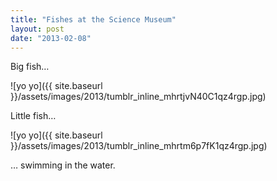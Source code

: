 ```yaml
---
title: "Fishes at the Science Museum"
layout: post
date: "2013-02-08"
---
```


Big fish…

![yo yo]({{ site.baseurl }}/assets/images/2013/tumblr_inline_mhrtjvN40C1qz4rgp.jpg)

Little fish…

![yo yo]({{ site.baseurl }}/assets/images/2013/tumblr_inline_mhrtm6p7fK1qz4rgp.jpg)

… swimming in the water.
